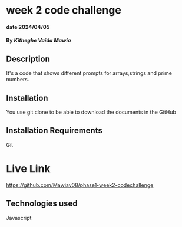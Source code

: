 # week 2 code challenge

#### date 2024/04/05

#### By *Kitheghe Vaida Mawia*

## Description
It's a code that shows different prompts for arrays,strings and prime numbers.

## Installation
You use git clone to be able to download the documents in the GitHub

## Installation Requirements
Git

# Live Link
https://github.com/Mawiav08/phase1-week2-codechallenge

## Technologies used
Javascript



